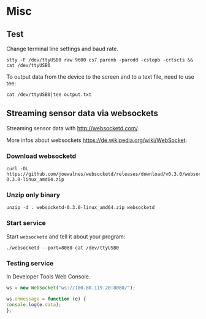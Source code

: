 # Misc

## Test

Change terminal line settings and baud rate.

```shell
stty -F /dev/ttyUSB0 raw 9600 cs7 parenb -parodd -cstopb -crtscts && cat /dev/ttyUSB0
```

To output data from the device to the screen and to a text file, need to use tee:

```shell
cat /dev/ttyUSB0|tee output.txt
```

## Streaming sensor data via websockets

Streaming sensor data with <http://websocketd.com/>.

More infos about websockets <https://de.wikipedia.org/wiki/WebSocket>.

### Download websocketd

```shell
curl -OL https://github.com/joewalnes/websocketd/releases/download/v0.3.0/websocketd-0.3.0-linux_amd64.zip
```

### Unzip only binary

```shell
unzip -d . websocketd-0.3.0-linux_amd64.zip websocketd
```

### Start service

Start `websocketd` and tell it about your program:

```shell
./websocketd --port=8080 cat /dev/ttyUSB0
```

### Testing service

In Developer Tools Web Console.

```javascript
ws = new WebSocket("ws://100.80.119.20:8080/");

ws.onmessage = function (e) {
console.log(e.data);
};
```

